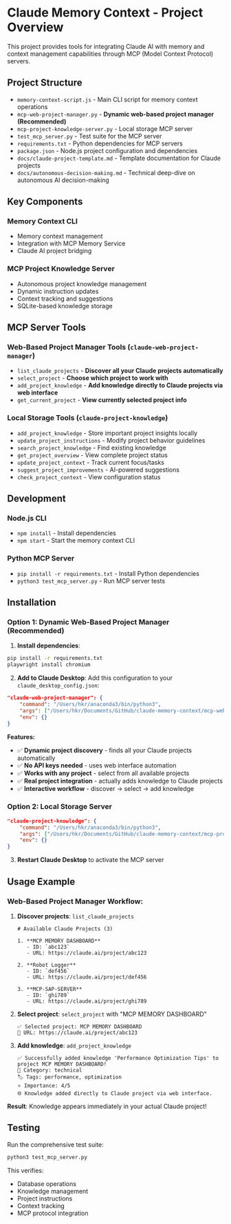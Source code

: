 # Claude Memory Context - Project Overview

This project provides tools for integrating Claude AI with memory and context management capabilities through MCP (Model Context Protocol) servers.

## Project Structure

- `memory-context-script.js` - Main CLI script for memory context operations
- `mcp-web-project-manager.py` - **Dynamic web-based project manager (Recommended)**
- `mcp-project-knowledge-server.py` - Local storage MCP server 
- `test_mcp_server.py` - Test suite for the MCP server
- `requirements.txt` - Python dependencies for MCP servers
- `package.json` - Node.js project configuration and dependencies
- `docs/claude-project-template.md` - Template documentation for Claude projects
- `docs/autonomous-decision-making.md` - Technical deep-dive on autonomous AI decision-making

## Key Components

### Memory Context CLI
- Memory context management
- Integration with MCP Memory Service
- Claude AI project bridging

### MCP Project Knowledge Server
- Autonomous project knowledge management
- Dynamic instruction updates
- Context tracking and suggestions
- SQLite-based knowledge storage

## MCP Server Tools

### **Web-Based Project Manager Tools (`claude-web-project-manager`)**
- `list_claude_projects` - **Discover all your Claude projects automatically**
- `select_project` - **Choose which project to work with**  
- `add_project_knowledge` - **Add knowledge directly to Claude projects via web interface**
- `get_current_project` - **View currently selected project info**

### **Local Storage Tools (`claude-project-knowledge`)**
- `add_project_knowledge` - Store important project insights locally
- `update_project_instructions` - Modify project behavior guidelines
- `search_project_knowledge` - Find existing knowledge
- `get_project_overview` - View complete project status
- `update_project_context` - Track current focus/tasks
- `suggest_project_improvements` - AI-powered suggestions
- `check_project_context` - View configuration status

## Development

### Node.js CLI
- `npm install` - Install dependencies
- `npm start` - Start the memory context CLI

### Python MCP Server
- `pip install -r requirements.txt` - Install Python dependencies
- `python3 test_mcp_server.py` - Run MCP server tests

## Installation

### **Option 1: Dynamic Web-Based Project Manager (Recommended)**

1. **Install dependencies**:
```bash
pip install -r requirements.txt
playwright install chromium
```

2. **Add to Claude Desktop**: Add this configuration to your `claude_desktop_config.json`:

```json
"claude-web-project-manager": {
    "command": "/Users/hkr/anaconda3/bin/python3",
    "args": ["/Users/hkr/Documents/GitHub/claude-memory-context/mcp-web-project-manager.py"],
    "env": {}
}
```

**Features:**
- ✅ **Dynamic project discovery** - finds all your Claude projects automatically
- ✅ **No API keys needed** - uses web interface automation  
- ✅ **Works with any project** - select from all available projects
- ✅ **Real project integration** - actually adds knowledge to Claude projects
- ✅ **Interactive workflow** - discover → select → add knowledge

### **Option 2: Local Storage Server**

```json
"claude-project-knowledge": {
    "command": "/Users/hkr/anaconda3/bin/python3",
    "args": ["/Users/hkr/Documents/GitHub/claude-memory-context/mcp-project-knowledge-server.py"],
    "env": {}
}
```

3. **Restart Claude Desktop** to activate the MCP server

## Usage Example

### **Web-Based Project Manager Workflow:**

1. **Discover projects**: `list_claude_projects`
   ```
   # Available Claude Projects (3)
   
   1. **MCP MEMORY DASHBOARD**
      - ID: `abc123`
      - URL: https://claude.ai/project/abc123
   
   2. **Robot Logger**  
      - ID: `def456`
      - URL: https://claude.ai/project/def456
   
   3. **MCP-SAP-SERVER**
      - ID: `ghi789` 
      - URL: https://claude.ai/project/ghi789
   ```

2. **Select project**: `select_project` with "MCP MEMORY DASHBOARD"
   ```
   ✅ Selected project: MCP MEMORY DASHBOARD
   🔗 URL: https://claude.ai/project/abc123
   ```

3. **Add knowledge**: `add_project_knowledge`
   ```
   ✅ Successfully added knowledge 'Performance Optimization Tips' to project MCP MEMORY DASHBOARD!
   📝 Category: technical
   🏷️ Tags: performance, optimization
   ⭐ Importance: 4/5
   🌐 Knowledge added directly to Claude project via web interface.
   ```

**Result**: Knowledge appears immediately in your actual Claude project!

## Testing

Run the comprehensive test suite:
```bash
python3 test_mcp_server.py
```

This verifies:
- Database operations
- Knowledge management
- Project instructions
- Context tracking
- MCP protocol integration